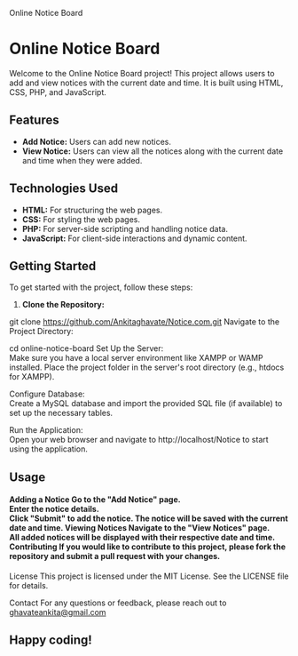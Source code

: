 Online Notice Board
# Online Notice Board

Welcome to the Online Notice Board project! This project allows users to add and view notices with the current date and time. It is built using HTML, CSS, PHP, and JavaScript.

## Features

- **Add Notice:** Users can add new notices.
- **View Notice:** Users can view all the notices along with the current date and time when they were added.

## Technologies Used

- **HTML:** For structuring the web pages.
- **CSS:** For styling the web pages.
- **PHP:** For server-side scripting and handling notice data.
- **JavaScript:** For client-side interactions and dynamic content.

## Getting Started

To get started with the project, follow these steps:

1. **Clone the Repository:**<br>
  
git clone https://github.com/Ankitaghavate/Notice.com.git
Navigate to the Project Directory:<br>

cd online-notice-board
Set Up the Server:<br> Make sure you have a local server environment like XAMPP or WAMP installed. Place the project folder in the server's root directory (e.g., htdocs for XAMPP).

Configure Database:<br> Create a MySQL database and import the provided SQL file (if available) to set up the necessary tables.

Run the Application:<br> Open your web browser and navigate to http://localhost/Notice to start using the application.

<h2>Usage</h2>
<h4>Adding a Notice
Go to the "Add Notice" page.<br>
Enter the notice details.<br>
Click "Submit" to add the notice. The notice will be saved with the current date and time.
Viewing Notices
Navigate to the "View Notices" page.<br>
All added notices will be displayed with their respective date and time.
Contributing
If you would like to contribute to this project, please fork the repository and submit a pull request with your changes.</h4>

License
This project is licensed under the MIT License. See the LICENSE file for details.

Contact
For any questions or feedback, please reach out to ghavateankita@gmail.com

<h2>Happy coding!</h2>
